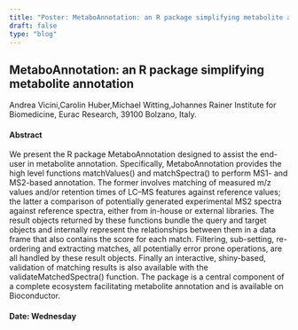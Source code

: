 ```yaml
---
title: "Poster: MetaboAnnotation: an R package simplifying metabolite annotation"
draft: false
type: "blog"
---
```


## MetaboAnnotation: an R package simplifying metabolite annotation
Andrea Vicini,Carolin Huber,Michael Witting,Johannes Rainer
Institute for Biomedicine, Eurac Research, 39100 Bolzano, Italy.
#### Abstract

We present the R package MetaboAnnotation designed to assist the end-user in metabolite annotation. Specifically, MetaboAnnotation provides the high level functions matchValues() and matchSpectra() to perform MS1- and MS2-based annotation. The former involves matching of measured m/z values and/or retention times of LC–MS features against reference values; the latter a comparison of potentially generated experimental MS2 spectra against reference spectra, either from in-house or external libraries. The result objects returned by these functions bundle the query and target objects and internally represent the relationships between them in a data frame that also contains the score for each match. Filtering, sub-setting, re-ordering and extracting matches, all potentially error prone operations, are all handled by these result objects. Finally an interactive, shiny-based, validation of matching results is also available with the validateMatchedSpectra() function. The package is a central component of a complete ecosystem facilitating metabolite annotation and is available on Bioconductor.

#### Date: Wednesday